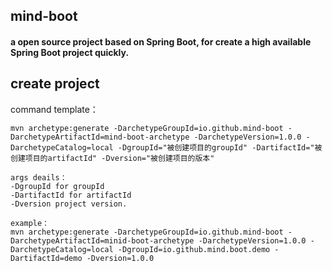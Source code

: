 ## mind-boot 
#### a open source project based on Spring Boot, for create a high available Spring Boot project quickly.

## create project
command template：
```
mvn archetype:generate -DarchetypeGroupId=io.github.mind-boot -DarchetypeArtifactId=mind-boot-archetype -DarchetypeVersion=1.0.0 -DarchetypeCatalog=local -DgroupId="被创建项目的groupId" -DartifactId="被创建项目的artifactId" -Dversion="被创建项目的版本"

args deails：
-DgroupId for groupId
-DartifactId for artifactId
-Dversion project version.

example：
mvn archetype:generate -DarchetypeGroupId=io.github.mind-boot -DarchetypeArtifactId=minid-boot-archetype -DarchetypeVersion=1.0.0 -DarchetypeCatalog=local -DgroupId=io.github.mind.boot.demo -DartifactId=demo -Dversion=1.0.0
```